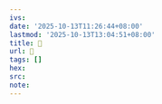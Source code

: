 ```yaml
---
ivs:
date: '2025-10-13T11:26:44+08:00'
lastmod: '2025-10-13T13:04:51+08:00'
title: 󰓁
url: 󰓁
tags: []
hex: 
src:
note:
---
```

